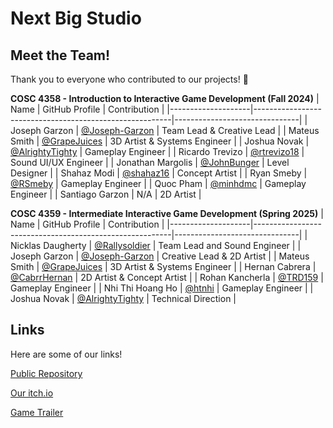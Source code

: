 # Next Big Studio

## Meet the Team!
Thank you to everyone who contributed to our projects! 🎉

**COSC 4358 - Introduction to Interactive Game Development (Fall 2024)**
| Name               | GitHub Profile                                          | Contribution                  |
|--------------------|---------------------------------------------------------|-------------------------------|
| Joseph Garzon      | [@Joseph-Garzon](https://github.com//Joseph-Garzon)    | Team Lead & Creative Lead     |
| Mateus Smith       | [@GrapeJuices](https://github.com/grapejuices)         | 3D Artist & Systems Engineer  |
| Joshua Novak       | [@AlrightyTighty](https://github.com/AlrightyTighty)   | Gameplay Engineer             |
| Ricardo Trevizo    | [@rtrevizo18](https://github.com/rtrevizo18)           | Sound UI/UX Engineer          |
| Jonathan Margolis  | [@JohnBunger](https://github.com/JohnBunger)           | Level Designer                |
| Shahaz Modi        | [@shahaz16](https://github.com/shahaz16)               | Concept Artist                |
| Ryan Smeby         | [@RSmeby](https://github.com/RSmeby)                   | Gameplay Engineer             |
| Quoc Pham          | [@minhdmc](https://github.com/minhdmc)                 | Gameplay Engineer             |
| Santiago Garzon    | N/A                                                    | 2D Artist                     |

**COSC 4359 - Intermediate Interactive Game Development (Spring 2025)**
| Name               | GitHub Profile                                          | Contribution                  |
|--------------------|---------------------------------------------------------|-------------------------------|
| Nicklas Daugherty  | [@Rallysoldier](https://github.com/Rallysoldier)       | Team Lead and Sound Engineer  |
| Joseph Garzon      | [@Joseph-Garzon](https://github.com//Joseph-Garzon)    | Creative Lead & 2D Artist     |
| Mateus Smith       | [@GrapeJuices](https://github.com/grapejuices)         | 3D Artist & Systems Engineer  |
| Hernan Cabrera     | [@CabrrHernan](https://github.com/CabrrHernan)         | 2D Artist & Concept Artist    |
| Rohan Kancherla    | [@TRD159](https://github.com/TRD159)                   | Gameplay Engineer             |
| Nhi Thi Hoang Ho   | [@htnhi](https://github.com/htnhi)                     | Gameplay Engineer             |
| Joshua Novak       | [@AlrightyTighty](https://github.com/AlrightyTighty)   | Technical Direction           |

## Links
Here are some of our links!

[Public Repository](https://github.com/Next-Big-Studio/Upgrade-Your-Bumper-Public/)

[Our itch.io](https://nextbigstudio.itch.io/)

[Game Trailer](https://www.youtube.com/watch?v=d8GZVLagvGg)


